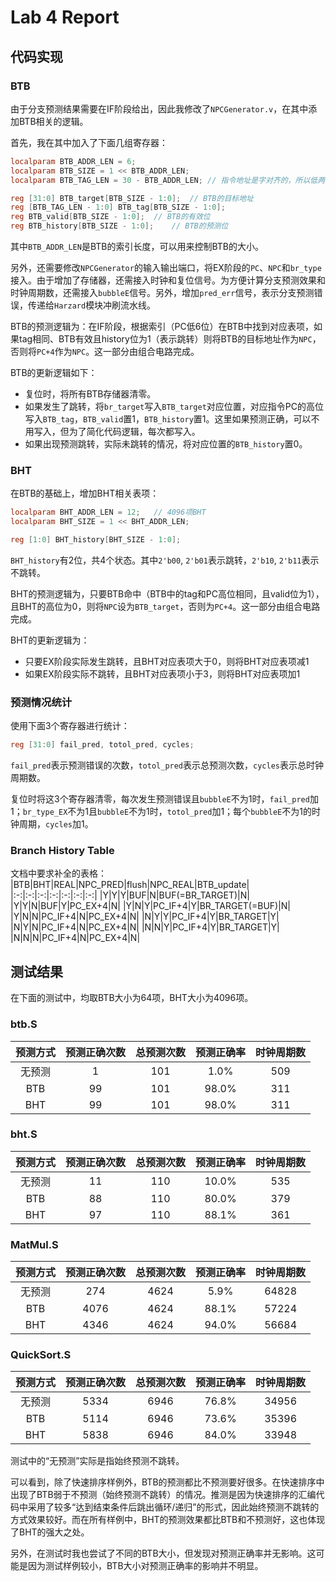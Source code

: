 # Lab 4 Report
## 代码实现
### BTB
由于分支预测结果需要在IF阶段给出，因此我修改了`NPCGenerator.v`，在其中添加BTB相关的逻辑。

首先，我在其中加入了下面几组寄存器：
```verilog
localparam BTB_ADDR_LEN = 6;
localparam BTB_SIZE = 1 << BTB_ADDR_LEN;
localparam BTB_TAG_LEN = 30 - BTB_ADDR_LEN; // 指令地址是字对齐的，所以低两位是0，不需要考虑

reg [31:0] BTB_target[BTB_SIZE - 1:0];  // BTB的目标地址
reg [BTB_TAG_LEN - 1:0] BTB_tag[BTB_SIZE - 1:0];
reg BTB_valid[BTB_SIZE - 1:0];  // BTB的有效位
reg BTB_history[BTB_SIZE - 1:0];    // BTB的预测位
```
其中`BTB_ADDR_LEN`是BTB的索引长度，可以用来控制BTB的大小。

另外，还需要修改`NPCGenerator`的输入输出端口，将EX阶段的`PC`、`NPC`和`br_type`接入。由于增加了存储器，还需接入时钟和复位信号。为方便计算分支预测效果和时钟周期数，还需接入`bubbleE`信号。另外，增加`pred_err`信号，表示分支预测错误，传递给`Harzard`模块冲刷流水线。

BTB的预测逻辑为：在IF阶段，根据索引（PC低6位）在BTB中找到对应表项，如果tag相同、BTB有效且history位为1（表示跳转）则将BTB的目标地址作为`NPC`，否则将`PC+4`作为`NPC`。这一部分由组合电路完成。

BTB的更新逻辑如下：
- 复位时，将所有BTB存储器清零。
- 如果发生了跳转，将`br_target`写入`BTB_target`对应位置，对应指令PC的高位写入`BTB_tag`，`BTB_valid`置1，`BTB_history`置1。这里如果预测正确，可以不用写入，但为了简化代码逻辑，每次都写入。
- 如果出现预测跳转，实际未跳转的情况，将对应位置的`BTB_history`置0。

### BHT
在BTB的基础上，增加BHT相关表项：
```verilog
localparam BHT_ADDR_LEN = 12;   // 4096项BHT
localparam BHT_SIZE = 1 << BHT_ADDR_LEN;

reg [1:0] BHT_history[BHT_SIZE - 1:0];
```
`BHT_history`有2位，共4个状态。其中`2'b00`, `2'b01`表示跳转，`2'b10`, `2'b11`表示不跳转。

BHT的预测逻辑为，只要BTB命中（BTB中的tag和PC高位相同，且valid位为1），且BHT的高位为0，则将`NPC`设为`BTB_target`，否则为`PC+4`。这一部分由组合电路完成。

BHT的更新逻辑为：
- 只要EX阶段实际发生跳转，且BHT对应表项大于0，则将BHT对应表项减1
- 如果EX阶段实际不跳转，且BHT对应表项小于3，则将BHT对应表项加1

### 预测情况统计
使用下面3个寄存器进行统计：
```verilog
reg [31:0] fail_pred, totol_pred, cycles;
```
`fail_pred`表示预测错误的次数，`totol_pred`表示总预测次数，`cycles`表示总时钟周期数。

复位时将这3个寄存器清零，每次发生预测错误且`bubbleE`不为1时，`fail_pred`加1；`br_type_EX`不为1且`bubbleE`不为1时，`totol_pred`加1；每个`bubbleE`不为1的时钟周期，`cycles`加1。

### Branch History Table
文档中要求补全的表格：
|BTB|BHT|REAL|NPC_PRED|flush|NPC_REAL|BTB_update|
|:-:|:-:|:-:|:-:|:-:|:-:|:-:|
|Y|Y|Y|BUF|N|BUF(=BR_TARGET)|N|
|Y|Y|N|BUF|Y|PC_EX+4|N|
|Y|N|Y|PC_IF+4|Y|BR_TARGET(=BUF)|N|
|Y|N|N|PC_IF+4|N|PC_EX+4|N|
|N|Y|Y|PC_IF+4|Y|BR_TARGET|Y|
|N|Y|N|PC_IF+4|N|PC_EX+4|N|
|N|N|Y|PC_IF+4|Y|BR_TARGET|Y|
|N|N|N|PC_IF+4|N|PC_EX+4|N|

## 测试结果
在下面的测试中，均取BTB大小为64项，BHT大小为4096项。
### btb.S
|预测方式|预测正确次数|总预测次数|预测正确率|时钟周期数|
|:-:|:-:|:-:|:-:|:-:|
|无预测|1|101|1.0%|509|
|BTB|99|101|98.0%|311|
|BHT|99|101|98.0%|311|

### bht.S
|预测方式|预测正确次数|总预测次数|预测正确率|时钟周期数|
|:-:|:-:|:-:|:-:|:-:|
|无预测|11|110|10.0%|535|
|BTB|88|110|80.0%|379|
|BHT|97|110|88.1%|361|

### MatMul.S
|预测方式|预测正确次数|总预测次数|预测正确率|时钟周期数|
|:-:|:-:|:-:|:-:|:-:|
|无预测|274|4624|5.9%|64828|
|BTB|4076|4624|88.1%|57224|
|BHT|4346|4624|94.0%|56684|

### QuickSort.S
|预测方式|预测正确次数|总预测次数|预测正确率|时钟周期数|
|:-:|:-:|:-:|:-:|:-:|
|无预测|5334|6946|76.8%|34956|
|BTB|5114|6946|73.6%|35396|
|BHT|5838|6946|84.0%|33948|

测试中的“无预测”实际是指始终预测不跳转。

可以看到，除了快速排序样例外，BTB的预测都比不预测要好很多。在快速排序中出现了BTB弱于不预测（始终预测不跳转）的情况。推测是因为快速排序的汇编代码中采用了较多“达到结束条件后跳出循环/递归”的形式，因此始终预测不跳转的方式效果较好。而在所有样例中，BHT的预测效果都比BTB和不预测好，这也体现了BHT的强大之处。

另外，在测试时我也尝试了不同的BTB大小，但发现对预测正确率并无影响。这可能是因为测试样例较小，BTB大小对预测正确率的影响并不明显。